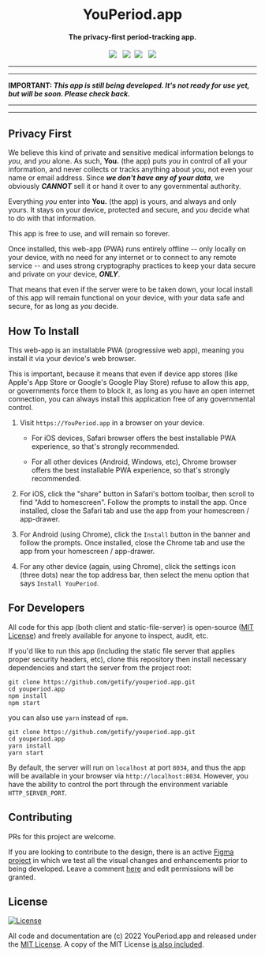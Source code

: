 <p>
  <h1 align="center"><b>YouPeriod.app</b></h1>
</p>

<p>
<h4 align="center"> The privacy-first period-tracking app.</h4>
</p>
  

<p align="center">
    <img src="https://img.shields.io/github/stars/getify/youperiod.app" />
    &nbsp;
    <img src="https://img.shields.io/github/forks/getify/youperiod.app" />&nbsp;
    <img src="https://img.shields.io/github/repo-size/getify/youperiod.app"/>
    &nbsp;
   <a href="LICENSE.txt"> <img src="https://img.shields.io/badge/license-MIT-a1356a"/></a>
</p>

---

---

**IMPORTANT: _This app is still being developed. It's not ready for use yet, but will be soon. Please check back._**

---

---

## Privacy First

We believe this kind of private and sensitive medical information belongs to _you_, and _you_ alone. As such, **You.** (the app) puts _you_ in control of all your information, and never collects or tracks anything about _you_, not even your name or email address. Since **_we don't have any of your data_**, we obviously **_CANNOT_** sell it or hand it over to any governmental authority.

Everything _you_ enter into **You.** (the app) is yours, and always and only yours. It stays on your device, protected and secure, and _you_ decide what to do with that information.

This app is free to use, and will remain so forever.

Once installed, this web-app (PWA) runs entirely offline -- only locally on your device, with no need for any internet or to connect to any remote service -- and uses strong cryptography practices to keep your data secure and private on your device, **_ONLY_**.

That means that even if the server were to be taken down, your local install of this app will remain functional on your device, with your data safe and secure, for as long as _you_ decide.

## How To Install

This web-app is an installable PWA (progressive web app), meaning you install it via your device's web browser.

This is important, because it means that even if device app stores (like Apple's App Store or Google's Google Play Store) refuse to allow this app, or governments force them to block it, as long as you have an open internet connection, you can always install this application free of any governmental control.

1. Visit `https://YouPeriod.app` in a browser on your device.

    - For iOS devices, Safari browser offers the best installable PWA experience, so that's strongly recommended.

    - For all other devices (Android, Windows, etc), Chrome browser offers the best installable PWA experience, so that's strongly recommended.

2. For iOS, click the "share" button in Safari's bottom toolbar, then scroll to find "Add to homescreen". Follow the prompts to install the app. Once installed, close the Safari tab and use the app from your homescreen / app-drawer.

3. For Android (using Chrome), click the `Install` button in the banner and follow the prompts. Once installed, close the Chrome tab and use the app from your homescreen / app-drawer.

4. For any other device (again, using Chrome), click the settings icon (three dots) near the top address bar, then select the menu option that says `Install YouPeriod`.

## For Developers

All code for this app (both client and static-file-server) is open-source ([MIT License](LICENSE.txt)) and freely available for anyone to inspect, audit, etc.

If you'd like to run this app (including the static file server that applies proper security headers, etc), clone this repository then install necessary dependencies and start the server from the project root:

```
git clone https://github.com/getify/youperiod.app.git
cd youperiod.app
npm install
npm start
```
you can also use `yarn` instead of `npm`.

```
git clone https://github.com/getify/youperiod.app.git
cd youperiod.app
yarn install
yarn start
```

By default, the server will run on `localhost` at port `8034`, and thus the app will be available in your browser via `http://localhost:8034`.
However, you have the ability to control the port through the environment variable `HTTP_SERVER_PORT`.

## Contributing

PRs for this project are welcome.

If you are looking to contribute to the design, there is an active [Figma project](https://www.figma.com/team_invite/redeem/RGRbYTgALoGkzWFAPiIvKX) in which we test all the visual changes and enhancements prior to being developed. Leave a comment [here](https://github.com/getify/youperiod.app/issues/2) and edit permissions will be granted.

## License

[![License](https://img.shields.io/badge/license-MIT-a1356a)](LICENSE.txt)

All code and documentation are (c) 2022 YouPeriod.app and released under the [MIT License](http://getify.mit-license.org/). A copy of the MIT License [is also included](LICENSE.txt).
